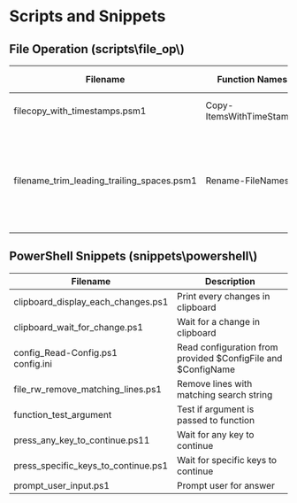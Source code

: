 # Scripts and Snippets

## File Operation (scripts\\file_op\\)
| Filename | Function Names | Script Type | Description |
|---|---|---|---|
| filecopy_with_timestamps.psm1 | Copy-ItemsWithTimeStamps | PowerShell | Copy files with time attributes. |
| filename_trim_leading_trailing_spaces.psm1 | Rename-FileNames | PowerShell | Trim leading and trailing spaces in filename of specified file or all files under a directory. |

## PowerShell Snippets (snippets\\powershell\\)
| Filename | Description |
|---|---|
| clipboard_display_each_changes.ps1 | Print every changes in clipboard |
| clipboard_wait_for_change.ps1 | Wait for a change in clipboard |
| config_Read-Config.ps1<br>config.ini | Read configuration from provided \$ConfigFile and \$ConfigName |
| file_rw_remove_matching_lines.ps1 | Remove lines with matching search string |
| function_test_argument | Test if argument is passed to function |
| press_any_key_to_continue.ps11 | Wait for any key to continue |
| press_specific_keys_to_continue.ps1 | Wait for specific keys to continue |
| prompt_user_input.ps1 | Prompt user for answer |
